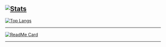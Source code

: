 [![Stats](https://github-readme-stats.codestackr.vercel.app/api?username=toni-d-e-v&show_icons=true&theme=synthwave)]()
---

[![Top Langs](https://github-readme-stats.vercel.app/api/top-langs/?username=toni-d-e-v&layout=compact&theme=synthwave)]()

---

[![ReadMe Card](https://github-readme-stats.vercel.app/api/pin/?username=avrio-project&repo=avrio-rs&theme=synthwave)](https://github.com/avrio-project/avrio-rs)

---
